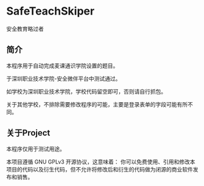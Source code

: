 # SafeTeachSkiper

安全教育略过者

## 简介

本程序用于自动完成麦课通识学院设置的题目。

于深圳职业技术学院-安全微伴平台中测试通过。

如学校为深圳职业技术学院，学校代码留空即可，否则请自行抓包。

关于其他学校，不排除需要修改程序的可能，主要是登录表单的字段可能有所不同。

## 关于Project

本程序仅用于测试用途。

本项目遵循 GNU GPLv3 开源协议，这意味着：
你可以免费使用、引用和修改本项目的代码以及衍生代码，但不允许将修改后和衍生的代码做为闭源的商业软件发布和销售。